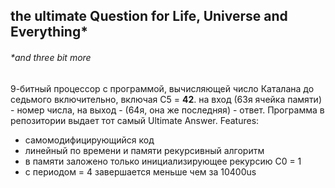 ## the ultimate Question for Life, Universe and Everything*
###### *and three bit more
9-битный процессор с программой, вычисляющей число Каталана до седьмого включительно, включая С5 = **42**.
на вход (63я ячейка памяти) - номер числа, на выход - (64я, она же последняя) - ответ. Программа в репозитории выдает тот самый Ultimate Answer.
Features:
  * самомодифицирующийся код 
  * линейный по времени и памяти рекурсивный алгоритм
  * в памяти заложено только инициализирующее рекурсию С0 = 1
  * с периодом = 4 завершается меньше чем за 10400us
